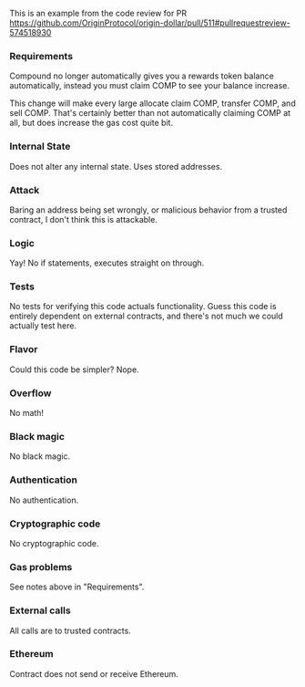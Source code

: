 This is an example from the code review for PR https://github.com/OriginProtocol/origin-dollar/pull/511#pullrequestreview-574518930

### Requirements
Compound no longer automatically gives you a rewards token balance automatically, instead you must claim COMP to see your balance increase.

This change will make every large allocate claim COMP, transfer COMP, and sell COMP. That's certainly better than not automatically claiming COMP at all, but does increase the gas cost quite bit.

### Internal State
Does not alter any internal state. Uses stored addresses.

### Attack
Baring an address being set wrongly, or malicious behavior from a trusted contract, I don't think this is attackable.

### Logic
Yay! No if statements, executes straight on through.

### Tests
No tests for verifying this code actuals functionality. Guess this code is entirely dependent on external contracts, and there's not much we could actually test here.

### Flavor
Could this code be simpler? Nope.

### Overflow
No math!

### Black magic
No black magic.

### Authentication
No authentication.

### Cryptographic code
No cryptographic code.

### Gas problems
See notes above in "Requirements".

### External calls
All calls are to trusted contracts.

### Ethereum
Contract does not send or receive Ethereum.
